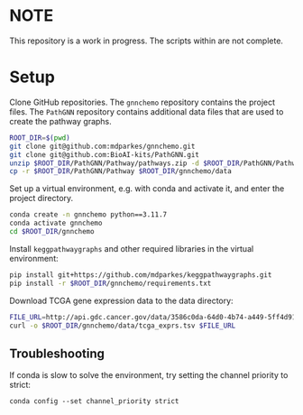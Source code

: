# NOTE
This repository is a work in progress. The scripts within are not complete.


# Setup
Clone GitHub repositories. The `gnnchemo` repository contains the project files. The `PathGNN` repository contains 
additional data files that are used to create the pathway graphs.
```bash
ROOT_DIR=$(pwd)
git clone git@github.com:mdparkes/gnnchemo.git
git clone git@github.com:BioAI-kits/PathGNN.git
unzip $ROOT_DIR/PathGNN/Pathway/pathways.zip -d $ROOT_DIR/PathGNN/Pathway
cp -r $ROOT_DIR/PathGNN/Pathway $ROOT_DIR/gnnchemo/data
```
Set up a virtual environment, e.g. with conda and activate it, and enter the project directory.
```bash
conda create -n gnnchemo python==3.11.7
conda activate gnnchemo
cd $ROOT_DIR/gnnchemo
```
Install `keggpathwaygraphs` and other required libraries in the virtual environment:
```bash
pip install git+https://github.com/mdparkes/keggpathwaygraphs.git
pip install -r $ROOT_DIR/gnnchemo/requirements.txt
```
Download TCGA gene expression data to the data directory:
```bash
FILE_URL=http://api.gdc.cancer.gov/data/3586c0da-64d0-4b74-a449-5ff4d9136611
curl -o $ROOT_DIR/gnnchemo/data/tcga_exprs.tsv $FILE_URL
```

## Troubleshooting

If conda is slow to solve the environment, try setting the channel priority to strict:

```commandline
conda config --set channel_priority strict
```
